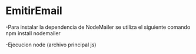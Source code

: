 # EmitirEmail

-Para instalar la dependencia de NodeMailer se utiliza el siguiente comando
npm install nodemailer

-Ejecucion
node (archivo principal js)
